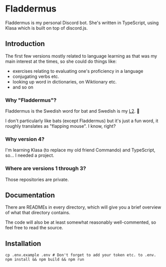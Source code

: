 # Fladdermus

Fladdermus is my personal Discord bot. She's written in TypeScript, using Klasa which is built on top of discord.js.

## Introduction

The first few versions mostly related to language learning as that was my main interest at the times, so she could do things like:

- exercises relating to evaluating one's proficiency in a language
- conjugating verbs etc.
- looking up word in dictionaries, on Wiktionary etc.
- and so on

### Why "Fladdermus"?

Fladdermus is the Swedish word for bat and Swedish is my [L2](https://en.wikipedia.org/wiki/Second_language). :bat:

I don't particularly like bats (except Fladdermus) but it's just a fun word, it roughly translates as "flapping mouse". I know, right?

### Why version 4?

I'm learning Klasa (to replace my old friend Commando) and TypeScript, so... I needed a project.

### Where are versions 1 through 3?

Those repositories are private.

## Documentation

There are READMEs in every directory, which will give you a brief overview of what that directory contains.

The code will also be at least somewhat reasonably well-commented, so feel free to read the source.

## Installation

```
cp .env.example .env # Don't forget to add your token etc. to .env.
npm install && npm build && npm run
```
